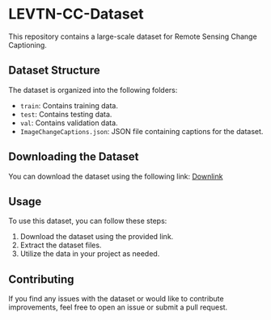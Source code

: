 # LEVTN-CC-Dataset

This repository contains a large-scale dataset for Remote Sensing Change Captioning.

## Dataset Structure

The dataset is organized into the following folders:

- `train`: Contains training data.
- `test`: Contains testing data.
- `val`: Contains validation data.
- `ImageChangeCaptions.json`: JSON file containing captions for the dataset.

## Downloading the Dataset

You can download the dataset using the following link: [Downlink](https://drive.google.com/file/d/1li4onL3SVfj3SlnOrkM4CNjxEfcxbwGJ/view?usp=sharing)

## Usage

To use this dataset, you can follow these steps:

1. Download the dataset using the provided link.
2. Extract the dataset files.
3. Utilize the data in your project as needed.



## Contributing

If you find any issues with the dataset or would like to contribute improvements, feel free to open an issue or submit a pull request.


